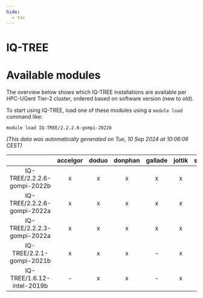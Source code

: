 ```yaml
---
hide:
  - toc
---
```


IQ-TREE
=======

# Available modules


The overview below shows which IQ-TREE installations are available per HPC-UGent Tier-2 cluster, ordered based on software version (new to old).

To start using IQ-TREE, load one of these modules using a `module load` command like:

```shell
module load IQ-TREE/2.2.2.6-gompi-2022b
```

*(This data was automatically generated on Tue, 10 Sep 2024 at 10:06:06 CEST)*  

| |accelgor|doduo|donphan|gallade|joltik|shinx|skitty|
| :---: | :---: | :---: | :---: | :---: | :---: | :---: | :---: |
|IQ-TREE/2.2.2.6-gompi-2022b|x|x|x|x|x|-|x|
|IQ-TREE/2.2.2.6-gompi-2022a|x|x|x|x|x|-|x|
|IQ-TREE/2.2.2.3-gompi-2022a|x|x|x|x|x|-|x|
|IQ-TREE/2.2.1-gompi-2021b|x|x|x|-|x|-|x|
|IQ-TREE/1.6.12-intel-2019b|-|x|x|-|x|-|x|
